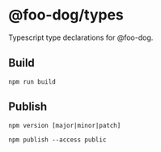 # @foo-dog/types

Typescript type declarations for @foo-dog.

## Build

`npm run build`

## Publish

`npm version [major|minor|patch]`

`npm publish --access public`